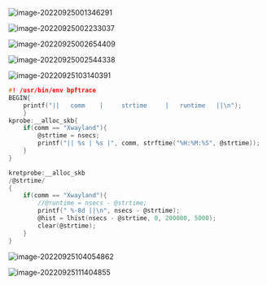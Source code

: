 ![image-20220925001346291](../picture/image-20220925001346291.png)

![image-20220925002233037](../picture/image-20220925002233037.png)

![image-20220925002654409](image-20220925002654409.png)

![image-20220925002544338](image-20220925002544338.png)

![image-20220925103140391](image-20220925103140391.png)

```c
#! /usr/bin/env bpftrace
BEGIN{
    printf("||   comm    |     strtime     |   runtime   ||\n");
    }
kprobe:__alloc_skb{
    if(comm == "Xwayland"){
        @strtime = nsecs;
        printf("|| %s | %s |", comm, strftime("%H:%M:%S", @strtime));
    }
}

kretprobe:__alloc_skb
/@strtime/ 
{
    if(comm == "Xwayland"){
        //@runtime = nsecs - @strtime;
        printf(" %-8d ||\n", nsecs - @strtime);
        @hist = lhist(nsecs - @strtime, 0, 200000, 5000);
        clear(@strtime);
    }
}

```

![image-20220925104054862](image-20220925104054862.png)

![image-20220925111404855](image-20220925111404855.png)